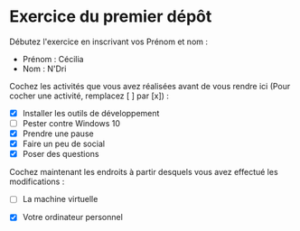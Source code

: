 # Exercice du premier dépôt

 Débutez l'exercice en inscrivant vos Prénom et nom :

 - Prénom : Cécilia
 - Nom : N'Dri

 Cochez les activités que vous avez réalisées avant de vous rendre ici (Pour cocher une activité, remplacez [ ] par [x]) :

 - [x] Installer les outils de développement
 - [ ] Pester contre Windows 10
 - [x] Prendre une pause
 - [x] Faire un peu de social
 - [x] Poser des questions

 Cochez maintenant les endroits à partir desquels vous avez effectué les modifications :

 - [ ] La machine virtuelle
 - [x] Votre ordinateur personnel
  